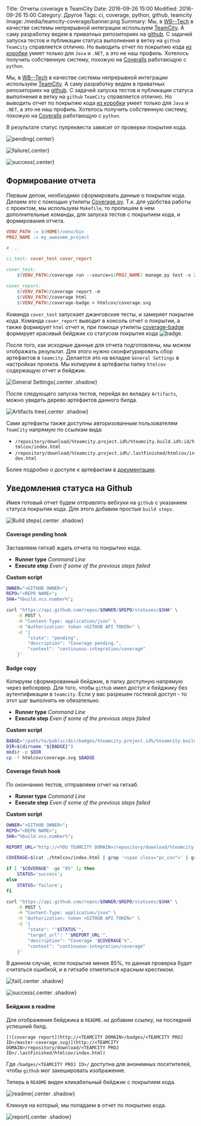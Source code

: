Title: Отчеты coverage в TeamCity
Date: 2016-09-26 15:00
Modified: 2016-09-26 15:00
Category: Другое
Tags: ci, coverage, python, github, teamcity
Image: /media/teamcity-coverage/banner.png
Summary:
    Мы, в [WB--Tech](http://wbtech.pro/) в качестве системы непрерывной
    интеграции используем [TeamCity](https://www.jetbrains.com/teamcity/).
    А саму разработку ведем в приватных репозиториях
    на [github](https://github.com/). С задачей запуска тестов и публикации
    статуса выполнения в ветку на `github` `TeamCity` справляется отлично. Но
    выводить отчет по покрытию кода
    [из коробки](https://confluence.jetbrains.com/display/TCD9/Code+Coverage)
    умеет только для `Java` и `.NET`, а это не наш профиль.
    Хотелось получить собственную систему, похожую на
    [Coveralls](https://coveralls.io/github/Samael500) работающую с `python`.

Мы, в [WB--Tech](http://wbtech.pro/) в качестве системы непрерывной
интеграции используем [TeamCity](https://www.jetbrains.com/teamcity/).
А саму разработку ведем в приватных репозиториях
на [github](https://github.com/). С задачей запуска тестов и публикации
статуса выполнения в ветку на `github` `TeamCity` справляется отлично. Но
выводить отчет по покрытию кода
[из коробки](https://confluence.jetbrains.com/display/TCD9/Code+Coverage)
умеет только для `Java` и `.NET`, а это не наш профиль.
Хотелось получить собственную систему, похожую на
[Coveralls](https://coveralls.io/github/Samael500) работающую с `python`.

В результате статус пулреквеста зависит от проверки покрытия кода.

![pending](/media/teamcity-coverage/github_pending.png){.center}

![failure](/media/teamcity-coverage/github_failure.png){.center}

![success](/media/teamcity-coverage/github_success.png){.center}

## Формирование отчета

Первым делом, необходимо сформировать данные о покрытии кода. Делаем это
с помощью утилиты [Coverage.py](https://coverage.readthedocs.io/).
Т.к. для удобства работы с проектом, мы используем `Makefile`,
то пропишем в нем дополнительные команды, для запуска тестов с покрытием кода,
и формирования отчета.


```Makefile
VENV_PATH := $(HOME)/venv/bin
PROJ_NAME := my_awesome_project

# ...

ci_test: cover_test cover_report

cover_test:
    $(VENV_PATH)/coverage run --source=$(PROJ_NAME) manage.py test -v 2 --noinput

cover_report:
    $(VENV_PATH)/coverage report -m
    $(VENV_PATH)/coverage html
    $(VENV_PATH)/coverage-badge > htmlcov/coverage.svg
```

Команда `cover_test` запускает джанговские тесты, и замеряет покрытие кода.
Команда `cover_report` выводит в консоль отчет о покрытии, а также формирует
`html` отчет и, при помощи утилиты
[coverage-badge](https://github.com/dbrgn/coverage-badge) формирует красивый
бейджик со статусом покрытия кода ![badge](/media/teamcity-coverage/badge.svg).

После того, как исходные данные для отчета подготовлены, мы можем отображать
результат. Для этого нужно сконфигурировать сбор артефактов в `teamcity`.
Делается это на вкладке `General Settings` в настройках проекта. Мы копируем в
артефакты папку `htmlcov` содержащую отчет и бейджик.

![General Settings](/media/teamcity-coverage/artifacts.png){.center .shadow}

После следующего запуска тестов, перейдя во вкладку `Artifacts`, можно увидеть
дерево артефактов данного билда.

![Artifacts tree](/media/teamcity-coverage/artifacts_tree.png){.center .shadow}

Сами артефакты также доступны авторизованным пользователям `TeamCity`
напрямую по ссылкам вида:

- `/repository/download/%teamcity.project.id%/%teamcity.build.id%:id/htmlcov/index.html`
- `/repository/download/%teamcity.project.id%/.lastFinished/htmlcov/index.html`

Более подробно о доступе к артефактам в [документации](https://confluence.jetbrains.com/display/TCD9/Patterns+For+Accessing+Build+Artifacts).

## Уведомления статуса на Github

Имея готовый отчет будем отправлять вебхуки на `github` с указанием статуса
покрытия кода. Для этого добавим простые `build steps`.

![Build steps](/media/teamcity-coverage/build_steps.png){.center .shadow}

#### Coverage pending hook

Заставляем гитхаб ждать отчета по покрытию кода.

- **Runner type** _Command Line_
- **Execute step** _Even if some of the previous steps failed_

**Custom script**
```bash
OWNER="<GITHUB OWNER>";
REPO="<REPO NAME>";
SHA="%build.vcs.number%";

curl "https://api.github.com/repos/$OWNER/$REPO/statuses/$SHA" \
    -X POST \
    -H "Content-Type: application/json" \
    -H "Authorization: token <GITHUB API TOKEN>" \
    -d '{
        "state": "pending",
        "description": "Coverage pending.",
        "context": "continuous-integration/coverage"
    }'
```

#### Badge copy

Копируем сформированный бейджик, в папку доступную напрямую через вебсервер.
Для того, чтобы `github` имел доступ к бейджику без аутентификации в `teamcity`.
Если у вас разрешен гостевой доступ - то этот шаг выполнять не обязательно.

- **Runner type** _Command Line_
- **Execute step** _Even if some of the previous steps failed_

**Custom script**
```bash
BADGE="/path/to/public/dir/badges/%teamcity.project.id%/%teamcity.build.branch%-coverage.svg"
DIR=$(dirname "${BADGE}")
mkdir -p $DIR
cp -f htmlcov/coverage.svg $BADGE
```

#### Coverage finish hook

По окончанию тестов, отправляем отчет на гитхаб.

- **Runner type** _Command Line_
- **Execute step** _Even if some of the previous steps failed_

**Custom script**
```bash
OWNER="<GITHUB OWNER>";
REPO="<REPO NAME>";
SHA="%build.vcs.number%";

REPORT_URL="http://<YOU TEAMCITY DOMAIN>/repository/download/%teamcity.project.id%/%teamcity.build.id%:id/htmlcov/index.html";

COVERAGE=$(cat ./htmlcov/index.html | grep '<span class="pc_cov">' | grep -o '[0-9]\+');

if [ "$COVERAGE" -ge "85" ]; then
    STATUS='success';
else
    STATUS='failure';
fi

curl "https://api.github.com/repos/$OWNER/$REPO/statuses/$SHA" \
    -X POST \
    -H "Content-Type: application/json" \
    -H "Authorization: token <GITHUB API TOKEN>" \
    -d '{
        "state": "'$STATUS'",
        "target_url": "'$REPORT_URL'",
        "description": "Coverage '$COVERAGE'%",
        "context": "continuous-integration/coverage"
    }'
```

В данном случае, если покрытие менее 85%, то данная проверка будет считаться
ошибкой, и в гитхабе отметиться красным крестиком.

![fail](/media/teamcity-coverage/coverage_fail.png){.center .shadow}

![success](/media/teamcity-coverage/coverage_success.png){.center .shadow}

#### Бейджик в readme

Для отображения бейджика в `README.md` добавим ссылку, на последний успешний билд.

```shell
[![coverage report](http://<TEAMCITY DOMAIN>/badges/<TEAMCITY PROJ ID>/master-coverage.svg)](http://<TEAMCITY DOMAIN>/repository/download/<TEAMCITY PROJ ID>/.lastFinished/htmlcov/index.html)
```

Где `/badges/<TEAMCITY PROJ ID>/` доступна для анонимных посетителей, чтобы `github` мог закешировать изображение.

Теперь в `README` виден кликабельный бейджик с покрытием кода.

![readme](/media/teamcity-coverage/readme.md.png){.center .shadow}

Кликнув на который, мы попадаем в отчет по покрытию кода.

![report](/media/teamcity-coverage/report.png){.center .shadow}

